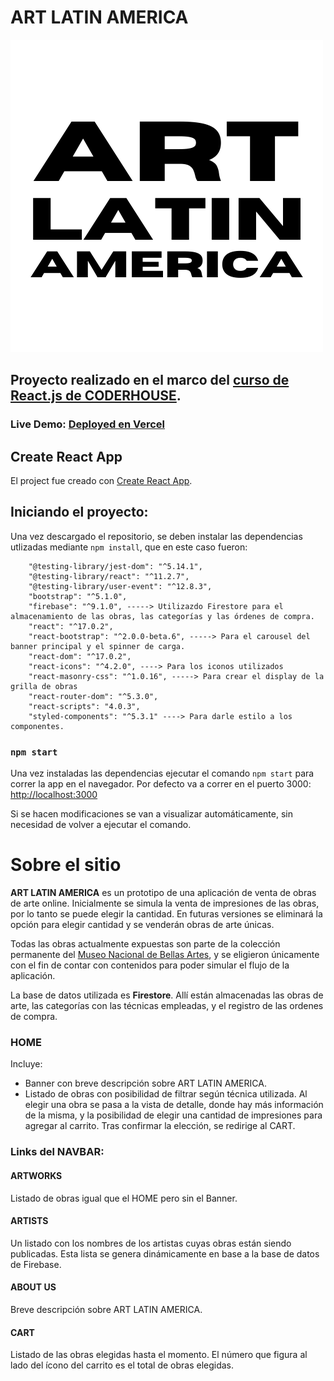 # ART LATIN AMERICA

![artlatinamerica-logo](./src/components/Navbar/logo-art-transp.png)

## Proyecto realizado en el marco del [curso de React.js de CODERHOUSE](https://www.coderhouse.com/online/reactjs).

### Live Demo: [Deployed en Vercel](https://artlatinamerica.vercel.app/)

## Create React App

El project fue creado con [Create React App](https://github.com/facebook/create-react-app).

## Iniciando el proyecto:

Una vez descargado el repositorio, se deben instalar las dependencias utlizadas mediante `npm install`, que en este caso fueron:

```
	"@testing-library/jest-dom": "^5.14.1",
	"@testing-library/react": "^11.2.7",
	"@testing-library/user-event": "^12.8.3",
	"bootstrap": "^5.1.0",
	"firebase": "^9.1.0", -----> Utilizazdo Firestore para el almacenamiento de las obras, las categorías y las órdenes de compra.
	"react": "^17.0.2",
	"react-bootstrap": "^2.0.0-beta.6", -----> Para el carousel del banner principal y el spinner de carga.
	"react-dom": "^17.0.2",
	"react-icons": "^4.2.0", ----> Para los iconos utilizados
	"react-masonry-css": "^1.0.16", -----> Para crear el display de la grilla de obras
	"react-router-dom": "^5.3.0",
	"react-scripts": "4.0.3",
	"styled-components": "^5.3.1" ----> Para darle estilo a los componentes.
```

### `npm start`

Una vez instaladas las dependencias ejecutar el comando `npm start` para correr la app en el navegador.
Por defecto va a correr en el puerto 3000: [http://localhost:3000](http://localhost:3000)

Si se hacen modificaciones se van a visualizar automáticamente, sin necesidad de volver a ejecutar el comando.

# Sobre el sitio

**ART LATIN AMERICA** es un prototipo de una aplicación de venta de obras de arte online. Inicialmente se simula la venta de impresiones de las obras, por lo tanto se puede elegir la cantidad. En futuras versiones se eliminará la opción para elegir cantidad y se venderán obras de arte únicas.

Todas las obras actualmente expuestas son parte de la colección permanente del [Museo Nacional de Bellas Artes](https://www.bellasartes.gob.ar/), y se eligieron únicamente con el fin de contar con contenidos para poder simular el flujo de la aplicación.

La base de datos utilizada es **Firestore**. Allí están almacenadas las obras de arte, las categorías con las técnicas empleadas, y el registro de las ordenes de compra.

### HOME

Incluye:

- Banner con breve descripción sobre ART LATIN AMERICA.
- Listado de obras con posibilidad de filtrar según técnica utilizada.
  Al elegir una obra se pasa a la vista de detalle, donde hay más información de la misma, y la posibilidad de elegir una cantidad de impresiones para agregar al carrito. Tras confirmar la elección, se redirige al CART.

### Links del NAVBAR:

#### ARTWORKS

Listado de obras igual que el HOME pero sin el Banner.

#### ARTISTS

Un listado con los nombres de los artistas cuyas obras están siendo publicadas. Esta lista se genera dinámicamente en base a la base de datos de Firebase.

#### ABOUT US

Breve descripción sobre ART LATIN AMERICA.

#### CART

Listado de las obras elegidas hasta el momento. El número que figura al lado del ícono del carrito es el total de obras elegidas.

